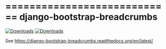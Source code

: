 ============================
django-bootstrap-breadcrumbs
============================

[![Downloads](https://pypip.in/v/django-bootstrap-breadcrumbs/badge.png)](https://crate.io/package/django-bootstrap-breadcrumbs)
[![Downloads](https://pypip.in/d/django-bootstrap-breadcrumbs/badge.png)](https://crate.io/package/django-bootstrap-breadcrumbs)

See https://django-bootstrap-breadcrumbs.readthedocs.org/en/latest/
